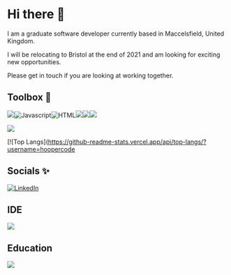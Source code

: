 # Hi there 👋

I am a graduate software developer currently based in Maccelsfield, United Kingdom.

I will be relocating to Bristol at the end of 2021 and am looking for exciting new opportunities.

Please get in touch if you are looking at working together.

## Toolbox   :toolbox:
<img src="https://img.shields.io/badge/CSS-239120?&style=for-the-badge&logo=css3&logoColor=white"><img src="https://img.shields.io/badge/JavaScript-F7DF1E?style=for-the-badge&logo=javascript&logoColor=black" alt="Javascript"><img src="https://img.shields.io/badge/HTML-239120?style=for-the-badge&logo=html5&logoColor=white" alt="HTML"><img src="https://img.shields.io/badge/HTML5-E34F26?style=for-the-badge&logo=html5&logoColor=white"><img src="https://img.shields.io/badge/Sass-CC6699?style=for-the-badge&logo=sass&logoColor=white"><img src="https://img.shields.io/badge/React-20232A?style=for-the-badge&logo=react&logoColor=61DAFB">

<img src ="https://github-readme-stats.vercel.app/api/top-langs/?username=hoopercode&theme=blue-green">

[![Top Langs](https://github-readme-stats.vercel.app/api/top-langs/?username=hoopercode


## Socials :sparkles:

<a href="https://www.linkedin.com/in/rob-hooper-74039519/"><img src="https://img.shields.io/badge/LinkedIn-0077B5?style=for-the-badge&logo=linkedin&logoColor=white" alt="LinkedIn"></a>

## IDE

<img src="https://img.shields.io/badge/Visual_Studio_Code-0078D4?style=for-the-badge&logo=visual%20studio%20code&logoColor=white">

## Education

<img src="https://img.shields.io/badge/Udemy-EC5252?style=for-the-badge&logo=Udemy&logoColor=white">


